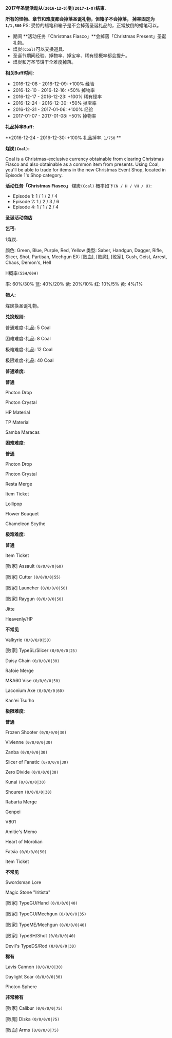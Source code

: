 **2017年圣诞活动从`(2016-12-8)`到`(2017-1-8)`结束.**

**所有的怪物、章节和难度都会掉落圣诞礼物，但箱子不会掉落， 掉率固定为`1/1,500`**
PS: 受惊的蜡笔和箱子是不会掉落圣诞礼品的，正常放倒的蜡笔可以。

* 期间 **活动任务「Christmas Fiasco」**会掉落「Christmas Present」圣诞礼物。
* 煤炭`(Coal)`可以交换道具.
* 圣诞节期间经验、掉物率、掉宝率、稀有怪概率都会提升。
* 煤炭和万圣节饼干全难度掉落。

**相关Buff时间:**

* 2016-12-08 - 2016-12-09: +100% 经验
* 2016-12-10 - 2016-12-16: +50%  掉物率
* 2016-12-17 - 2016-12-23: +100% 稀有怪率
* 2016-12-24 - 2016-12-30: +50%  掉宝率
* 2016-12-31 - 2017-01-06: +100% 经验
* 2017-01-07 - 2017-01-08: +50%  掉物率

**礼品掉率Buff:**

**2016-12-24 - 2016-12-30: +100% 礼品掉率. `1/750` **

**煤炭`(Coal)`:**

Coal is a Christmas-exclusive currency obtainable from clearing Christmas Fiasco and also obtainable as a common item from presents. 
Using Coal, you'll be able to trade for items in the new Christmas Event Shop, located in Episode 1's Shop category.

**活动任务「Christmas Fiasco」** 煤炭`(Coal)` 概率如下`(N / H / VH / U)`:

* Episode 1: 1 / 1 / 2 / 4
* Episode 2: 1 / 2 / 3 / 6
* Episode 4: 1 / 1 / 2 / 4

**圣诞活动商店**

**乞丐:**

1煤炭.

颜色: Green, Blue, Purple, Red, Yellow
类型: Saber, Handgun, Dagger, Rifle, Slicer, Shot, Partisan, Mechgun
EX: [败血], [败魔], [败家], Gush, Geist, Arrest, Chaos, Demon's, Hell

H概率`(55H/60H)`

率: 60%/30%
蓝: 40%/20%
紫: 20%/10%
红: 10%/5%
黄: 4%/1%

**猎人:**

煤炭换圣诞礼物。

**兑换规则:**

普通难度-礼品: 5 Coal

困难难度-礼品: 8 Coal

极难难度-礼品: 12 Coal

极限难度-礼品: 40 Coal


**普通难度:**

**普通**

Photon Drop

Photon Crystal

HP Material

TP Material

Samba Maracas

**困难难度:**

**普通**

Photon Drop

Photon Crystal

Resta Merge

Item Ticket

Lollipop

Flower Bouquet

Chameleon Scythe

**极难难度:**

**普通**

Item Ticket

[败家] Assault `(0/0/0/0|60)`

[败家] Cutter `(0/0/0/0|55)`

[败家] Launcher `(0/0/0/0|50)`

[败家] Raygun `(0/0/0/0|50)`

Jitte

Heavenly/HP

**不常见**

Valkyrie `(0/0/0/0|50)`

[败家] TypeSL/Slicer `(0/0/0/0|25)`

Daisy Chain `(0/0/0/0|30)`

Rafoie Merge

M&A60 Vise `(0/0/0/0|50)`

Laconium Axe `(0/0/0/0|60)`

Kan'ei Tsu'ho

**极限难度:**

**普通**

Frozen Shooter `(0/0/0/0|30)`

Vivienne `(0/0/0/0|30)`

Zanba `(0/0/0/0|30)`

Slicer of Fanatic `(0/0/0/0|30)`

Zero Divide `(0/0/0/0|30)`

Kunai `(0/0/0/0|30)`

Shouren `(0/0/0/0|30)`

Rabarta Merge

Genpei

V801

Amitie's Memo

Heart of Morolian

Fatsia `(0/0/0/0|50)`

Item Ticket

**不常见**

Swordsman Lore

Magic Stone "Iritista"

[败家] TypeGU/Hand `(0/0/0/0|40)`

[败家] TypeGU/Mechgun `(0/0/0/0|35)`

[败家] TypeME/Mechgun `(0/0/0/0|40)`

[败家] TypeSH/Shot `(0/0/0/0|40)`

Devil's TypeDS/Rod `(0/0/0/0|30)`

**稀有**

Lavis Cannon `(0/0/0/0|30)`

Daylight Scar `(0/0/0/0|30)`

Photon Sphere

**非常稀有**

[败家] Calibur `(0/0/0/0|75)`

[败魔] Diska `(0/0/0/0|75)`

[败血] Arms `(0/0/0/0|75)`
